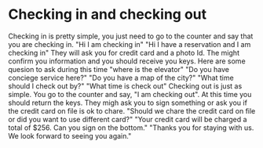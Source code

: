 # Checking in and checking out
Checking in is pretty simple, you just need to go to the counter and say that you are checking in.
"Hi I am checking in"
"Hi I have a reservation and I am checking in"
They will ask you for credit card and a photo Id. The might confirm you information and you should receive you keys. Here are some quesion to ask during this time
"where is the elevator"
"Do you have conciege service here?"
"Do you have a map of the city?"
"What time should I check out by?"
"What time is check out"
Checking out is just as simple. You go to the counter and say, "I am checking out". At this time you should return the keys. They migh ask you to sign something or ask you if the credit card on file is ok to chare.
"Should we chare the credit card on file or did you want to use different card?"
"Your credit card will be charged  a total of $256. Can you sign on the bottom."
"Thanks you for staying with us. We look forward to seeing you again."